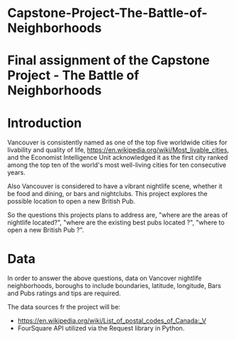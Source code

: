 # Capstone-Project-The-Battle-of-Neighborhoods

# Final assignment of the Capstone Project - The Battle of Neighborhoods 

# Introduction 
Vancouver is consistently named as one of the top five worldwide cities for livability and quality of life, https://en.wikipedia.org/wiki/Most_livable_cities, and the Economist Intelligence Unit acknowledged it as the first city ranked among the top ten of the world's most well-living cities for ten consecutive years. 

Also Vancouver is considered to have a vibrant nightlife scene, whether it be food and dining, or bars and nightclubs. This project explores the possible location to open a new British Pub. 

So the questions this projects plans to address are, "where are the areas of nightlife located?", "where are the existing best pubs located ?", "where to open a new British Pub ?". 

# Data
In order to answer the above questions, data on Vancover nightlife neighborhoods, boroughs to include boundaries, latitude, longitude, Bars and Pubs ratings and tips are required.

The data sources fr the project will be:
- https://en.wikipedia.org/wiki/List_of_postal_codes_of_Canada:_V
- FourSquare API utilized via the Request library in Python.
